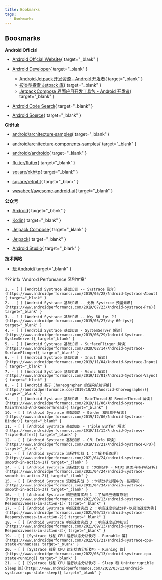 ```yaml
---
title: Bookmarks
tags:
  - Bookmarks
---
```


## Bookmarks

**Android Official**

- [Android Official Website](https://www.android.com/){ target="_blank" }

- [Android Developer](https://developer.android.com/){ target="_blank" }
    - [Android Jetpack 开发资源 - Android 开发者](https://developer.android.com/jetpack){ target="_blank" }
    - [按类型探索 Jetpack 库](https://developer.android.com/jetpack/androidx/explorer){ target="_blank" }
    - [Jetpack Compose 界面应用开发工具包 - Android 开发者](https://developer.android.com/jetpack/compose){ target="_blank" }

- [Android Code Search](https://cs.android.com){ target="_blank" }

- [Android Source](https://source.android.com/){ target="_blank" }

**GitHub**

- [android/architecture-samples](https://github.com/android/architecture-samples){ target="_blank" }

- [android/architecture-components-samples](https://github.com/android/architecture-components-samples){ target="_blank" }

- [androidx/androidx](https://github.com/androidx/androidx){ target="_blank" }

- [flutter/flutter](https://github.com/flutter/flutter){ target="_blank" }

- [square/okhttp](https://github.com/square/okhttp){ target="_blank" }

- [square/retrofit](https://github.com/square/retrofit){ target="_blank" }

- [wasabeef/awesome-android-ui](https://github.com/wasabeef/awesome-android-ui){ target="_blank" }

**公众号**

- [Android](https://mp.weixin.qq.com/mp/homepage?__biz=Mzk0NDIwMTExNw==&hid=1&sn=0ed6d0fd58ab63011c5b1636671eee4d&scene=18){ target="_blank" }

- [Kotlin](https://mp.weixin.qq.com/mp/homepage?__biz=Mzk0NDIwMTExNw==&hid=11&sn=da2f30251fe7cb46fcad3e4af67e85a9&scene=18){ target="_blank" }

- [Jetpack Compose](https://mp.weixin.qq.com/mp/homepage?__biz=Mzk0NDIwMTExNw==&hid=13&sn=92a0fbf8f1b75db9d1db83e858da83fd&scene=18){ target="_blank" }

- [Jetpack](https://mp.weixin.qq.com/mp/homepage?__biz=Mzk0NDIwMTExNw==&hid=12&sn=9ae81df4393d5d1ec6967cffccef4b58&scene=18){ target="_blank" }

- [Android Studio](https://mp.weixin.qq.com/mp/homepage?__biz=Mzk0NDIwMTExNw==&hid=14&sn=4f9fba25580f434fdfc8ecf63b2c6ec4&scene=18){ target="_blank" }

**技术网站**

- [玩 Android](https://wanandroid.com){ target="_blank" }

??? info "Android Performance 系列文章"

    1. - [ ] [Android Systrace 基础知识 -- Systrace 简介](https://www.androidperformance.com/2019/05/28/Android-Systrace-About){ target="_blank" }
    2. - [ ] [Android Systrace 基础知识 -- 分析 Systrace 预备知识](https://www.androidperformance.com/2019/07/23/Android-Systrace-Pre){ target="_blank" }
    3. - [ ] [Android Systrace 基础知识 -- Why 60 fps ？](https://www.androidperformance.com/2019/05/27/why-60-fps){ target="_blank" }
    4. - [ ] [Android Systrace 基础知识 - SystemServer 解读](https://www.androidperformance.com/2019/06/29/Android-Systrace-SystemServer){ target="_blank" }
    5. - [ ] [Android Systrace 基础知识 - SurfaceFlinger 解读](https://www.androidperformance.com/2020/02/14/Android-Systrace-SurfaceFlinger){ target="_blank" }
    6. - [ ] [Android Systrace 基础知识 - Input 解读](https://www.androidperformance.com/2019/11/04/Android-Systrace-Input){ target="_blank" }
    7. - [ ] [Android Systrace 基础知识 - Vsync 解读](https://www.androidperformance.com/2019/12/01/Android-Systrace-Vsync){ target="_blank" }
    8. - [ ] [Android 基于 Choreographer 的渲染机制详解](https://androidperformance.com/2019/10/22/Android-Choreographer){ target="_blank" }
    9. - [ ] [Android Systrace 基础知识 - MainThread 和 RenderThread 解读](https://www.androidperformance.com/2019/11/06/Android-Systrace-MainThread-And-RenderThread){ target="_blank" }
    10. - [ ] [Android Systrace 基础知识 - Binder 和锁竞争解读](https://www.androidperformance.com/2019/12/06/Android-Systrace-Binder){ target="_blank" }
    11. - [ ] [Android Systrace 基础知识 - Triple Buffer 解读](https://www.androidperformance.com/2019/12/15/Android-Systrace-Triple-Buffer){ target="_blank" }
    12. - [ ] [Android Systrace 基础知识 - CPU Info 解读](https://www.androidperformance.com/2019/12/21/Android-Systrace-CPU){ target="_blank" }
    13. - [ ] [Android Systrace 流畅性实战 1 ：了解卡顿原理](https://www.androidperformance.com/2021/04/24/android-systrace-smooth-in-action-1){ target="_blank" }
    14. - [ ] [Android Systrace 流畅性实战 2 ：案例分析 - MIUI 桌面滑动卡顿分析](https://www.androidperformance.com/2021/04/24/android-systrace-smooth-in-action-2){ target="_blank" }
    15. - [ ] [Android Systrace 流畅性实战 3 ：卡顿分析过程中的一些疑问](https://www.androidperformance.com/2021/04/24/android-systrace-smooth-in-action-3){ target="_blank" }
    16. - [ ] [Android Systrace 响应速度实战 1 ：了解响应速度原理](https://www.androidperformance.com/2021/09/13/android-systrace-Responsiveness-in-action-1){ target="_blank" }
    17. - [ ] [Android Systrace 响应速度实战 2 ：响应速度实战分析-以启动速度为例](https://www.androidperformance.com/2021/09/13/android-systrace-Responsiveness-in-action-2){ target="_blank" }
    18. - [ ] [Android Systrace 响应速度实战 3 ：响应速度延伸知识](https://www.androidperformance.com/2021/09/13/android-systrace-Responsiveness-in-action-3){ target="_blank" }
    19. - [ ] [Systrace 线程 CPU 运行状态分析技巧 - Runnable 篇](https://www.androidperformance.com/2022/01/21/android-systrace-cpu-state-runnable){ target="_blank" }
    20. - [ ] [Systrace 线程 CPU 运行状态分析技巧 - Running 篇](https://www.androidperformance.com/2022/03/13/android-systrace-cpu-state-running){ target="_blank" }
    21. - [ ] [Systrace 线程 CPU 运行状态分析技巧 - Sleep 和 Uninterruptible Sleep 篇](https://www.androidperformance.com/2022/03/13/android-systrace-cpu-state-sleep){ target="_blank" }
